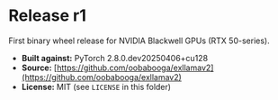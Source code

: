 # Release r1
First binary wheel release for NVIDIA Blackwell GPUs (RTX 50-series).

- **Built against:** PyTorch 2.8.0.dev20250406+cu128
- **Source:** [https://github.com/oobabooga/exllamav2](https://github.com/oobabooga/exllamav2)
- **License:** MIT (see `LICENSE` in this folder)